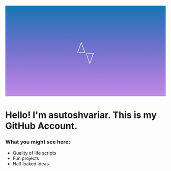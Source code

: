 ![FirstImage](https://github.com/asutoshvariar/asutoshvariar/blob/main/FirstImage.png)
# Hello! I'm asutoshvariar. This is my GitHub Account.

### What you might see here:
- Quality of life scripts
- Fun projects
- Half-baked ideas
